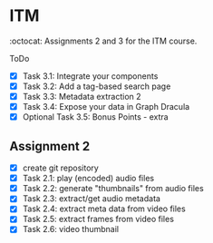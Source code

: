 # ITM
:octocat: Assignments 2 and 3 for the ITM course.

ToDo
- [x] Task 3.1: Integrate your components
- [x] Task 3.2: Add a tag-based search page
- [x] Task 3.3: Metadata extraction 2
- [x] Task 3.4: Expose your data in Graph Dracula
- [x] Optional Task 3.5: Bonus Points - extra

## Assignment 2 ##
- [x] create git repository
- [x] Task 2.1: play (encoded) audio files
- [x] Task 2.2: generate "thumbnails" from audio files
- [x] Task 2.3: extract/get audio metadata
- [x] Task 2.4: extract meta data from video files
- [x] Task 2.5: extract frames from video files
- [x] Task 2.6: video thumbnail
